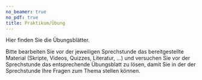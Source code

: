 ```yaml
---
no_beamer: true
no_pdf: true
title: Praktikum/Übung
---
```


Hier finden Sie die Übungsblätter.

Bitte bearbeiten Sie vor der jeweiligen Sprechstunde das bereitgestellte Material
(Skripte, Videos, Quizzes, Literatur, ...) und versuchen Sie vor der Sprechstunde
das entsprechende Übungsblatt zu lösen, damit Sie in der der Sprechstunde Ihre
Fragen zum Thema stellen können.
